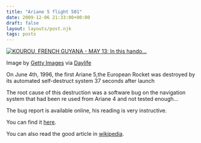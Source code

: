 ```yaml
---
title: "Ariane 5 flight 501"
date: 2009-12-06 21:33:00+00:00
draft: false
layout: layouts/post.njk
tags: posts
---
```


[![KOUROU, FRENCH GUYANA - MAY 13: In this hando...](http://cache.daylife.com/imageserve/03WXfFN8jJ7Yv/100x150.jpg)
](http://www.daylife.com/image/03WXfFN8jJ7Yv?utm_source=zemanta&utm_medium=p&utm_content=03WXfFN8jJ7Yv&utm_campaign=z1)


Image by [Getty Images](http://www.daylife.com/source/Getty_Images) via [Daylife](http://www.daylife.com)






On June 4th, 1996, the first Ariane 5,the European Rocket was destroyed by its automated self-destruct system 37 seconds after launch


The root cause of this destruction was a software bug on the navigation system that had been re used from Ariane 4 and not tested enough...

The bug report is available online, his reading is very instructive.

You can find it [here](http://web.archive.org/web/20000815230639/www.esrin.esa.it/htdocs/tidc/Press/Press96/ariane5rep.html).

You can also read the good article in [wikipedia](http://en.wikipedia.org/wiki/Ariane_5_Flight_501).

